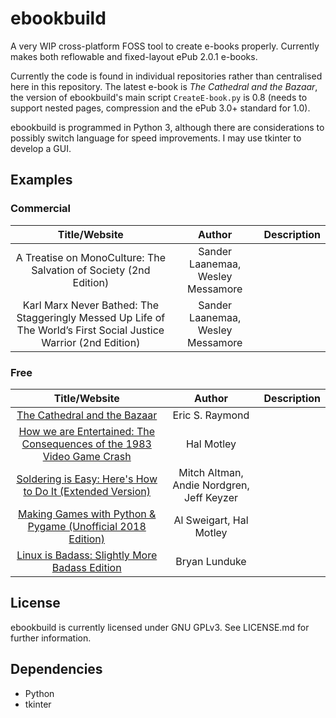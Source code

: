 # ebookbuild

A very WIP cross-platform FOSS tool to create e-books properly. Currently makes both reflowable and fixed-layout ePub 2.0.1 e-books.

Currently the code is found in individual repositories rather than centralised here in this repository. The latest e-book is *The Cathedral and the Bazaar*, the version of ebookbuild's main script `CreateE-book.py` is 0.8 (needs to support nested pages, compression and the ePub 3.0+ standard for 1.0).

ebookbuild is programmed in Python 3, although there are considerations to possibly switch language for speed improvements. I may use tkinter to develop a GUI.

## Examples

### Commercial

|Title/Website | Author | Description |
|:------------:|:------:|:-----------:|
| A Treatise on MonoCulture: The Salvation of Society (2nd Edition) | Sander Laanemaa, Wesley Messamore |
| Karl Marx Never Bathed: The Staggeringly Messed Up Life of The World’s First Social Justice Warrior (2nd Edition) | Sander Laanemaa, Wesley Messamore |

### Free

| Title/Website | Author | Description |
|:-------------:|:--------------------:|:----------:|
|[The Cathedral and the Bazaar](https://github.com/inferno986return/cathedral-bazaar-ebook) | Eric S. Raymond | |
|[How we are Entertained: The Consequences of the 1983 Video Game Crash](https://github.com/inferno986return/1983VideoGameCrash-Book) | Hal Motley | |
|[Soldering is Easy: Here's How to Do It (Extended Version)](https://github.com/inferno986return/FullSolderComic-ebook) | Mitch Altman, Andie Nordgren, Jeff Keyzer | |
|[Making Games with Python & Pygame (Unofficial 2018 Edition)](https://github.com/inferno986return/Pygame-ebook) | Al Sweigart, Hal Motley | |
|[Linux is Badass: Slightly More Badass Edition](https://github.com/inferno986return/LinuxIsBadass) | Bryan Lunduke | |

## License

ebookbuild is currently licensed under GNU GPLv3. See LICENSE.md for further information.

## Dependencies

* Python
* tkinter
